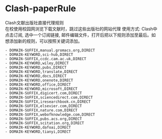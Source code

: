# Clash-paperRule
Clash文献出版社直接代理规则  
在校使用校园网浏览下载文献时，跳过这些出版社的网站代理 使用方式: Clash中点击订阅, 选中一个订阅链接, 邮件编辑文件，打开后把以下规则添加至最后。如想添加新的规则，可以按照关键词添加。

```
- DOMAIN-SUFFIX,manual.gromacs.org,DIRECT
- DOMAIN-KEYWORD,sci-hub,DIRECT
- DOMAIN-SUFFIX,ccdc.cam.ac.uk,DIRECT
- DOMAIN-KEYWORD,wiley,DIRECT
- DOMAIN-KEYWORD,pubs,DIRECT
- DOMAIN-KEYWORD,translate,DIRECT
- DOMAIN-KEYWORD,docs,DIRECT
- DOMAIN-KEYWORD,onenote,DIRECT
- DOMAIN-KEYWORD,office,DIRECT
- DOMAIN-KEYWORD,microsoft,DIRECT
- DOMAIN-SUFFIX,digicert.com,DIRECT
- DOMAIN-SUFFIX,sciencedirect.com,DIRECT
- DOMAIN-SUFFIX,iresearchbook.cn,DIRECT
- DOMAIN-SUFFIX,elsevier.com,DIRECT
- DOMAIN-SUFFIX,nature.com,DIRECT
- DOMAIN-SUFFIX,webofknowledge.com,DIRECT
- DOMAIN-SUFFIX,pubs.acs.org,DIRECT
- DOMAIN-SUFFIX,scitation.org,DIRECT
- DOMAIN-KEYWORD,dafoai,DIRECT
- DOMAIN-KEYWORD,tianyi,DIRECT
```
